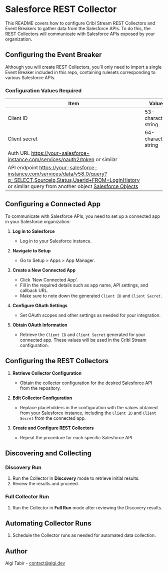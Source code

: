 # Salesforce REST Collector

This README covers how to configure Cribl Stream REST Collectors and Event Breakers to gather data from the Salesforce APIs. To do this, the REST Collectors will communicate with Salesforce APIs exposed by your organization.

## Configuring the Event Breaker

Although you will create REST Collectors, you'll only need to import a single Event Breaker included in this repo, containing rulesets corresponding to various Salesforce APIs.

### Configuration Values Required

| Item | Value |
| ----------- | ----------- |
| Client ID | 53-character string |
| Client secret | 64-character string |
| Auth URL https://your-salesforce-instance.com/services/oauth2/token or similar |
| API endpoint https://your-salesforce-instance.com/services/data/v58.0/query?q=SELECT,SourceIp,Status,UserId+FROM+LoginHistory or similar query from another object [Salesforce Objects](https://developer.salesforce.com/docs/atlas.en-us.object_reference.meta/object_reference/sforce_api_objects_list.htm) |

## Configuring a Connected App

To communicate with Salesforce APIs, you need to set up a connected app in your Salesforce organization:

1. **Log in to Salesforce**
    - Log in to your Salesforce instance.

2. **Navigate to Setup**
    - Go to Setup > Apps > App Manager.

3. **Create a New Connected App**
    - Click 'New Connected App'.
    - Fill in the required details such as app name, API settings, and callback URL.
    - Make sure to note down the generated `Client ID` and `Client Secret`.

4. **Configure OAuth Settings**
    - Set OAuth scopes and other settings as needed for your integration.

5. **Obtain OAuth Information**
    - Retrieve the `Client ID` and `Client Secret` generated for your connected app. These values will be used in the Cribl Stream configuration.

## Configuring the REST Collectors

1. **Retrieve Collector Configuration**
    - Obtain the collector configuration for the desired Salesforce API from the repository.

2. **Edit Collector Configuration**
    - Replace placeholders in the configuration with the values obtained from your Salesforce instance, including the `Client ID` and `Client Secret` from the connected app.

3. **Create and Configure REST Collectors**
    - Repeat the procedure for each specific Salesforce API.

## Discovering and Collecting

### Discovery Run
1. Run the Collector in **Discovery** mode to retrieve initial results.
2. Review the results and proceed.

### Full Collector Run
1. Run the Collector in **Full Run** mode after reviewing the Discovery results.

## Automating Collector Runs
1. Schedule the Collector runs as needed for automated data collection.

## Author
Algi Tabir - contact@algi.dev
